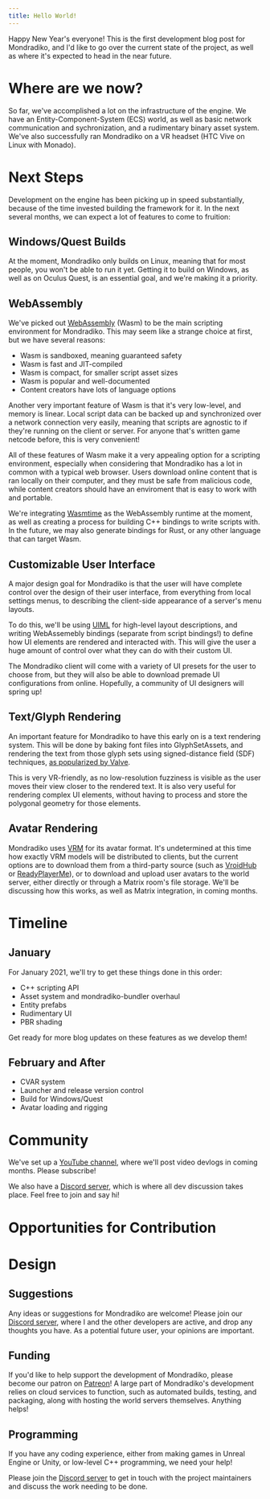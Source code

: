```yaml
---
title: Hello World!
---
```


Happy New Year's everyone!
This is the first development blog post for Mondradiko,
and I'd like to go over the current state of the project,
as well as where it's expected to head in the near future.

# Where are we now?

So far, we've accomplished a lot on the infrastructure of the
engine. We have an Entity-Component-System (ECS) world,
as well as basic network communication and sychronization,
and a rudimentary binary asset system. We've also successfully
ran Mondradiko on a VR headset (HTC Vive on Linux with Monado).

# Next Steps

Development on the engine has been picking up in speed
substantially, because of the time invested building the
framework for it. In the next several months, we can expect
a lot of features to come to fruition:

## Windows/Quest Builds

At the moment, Mondradiko only builds on Linux, meaning
that for most people, you won't be able to run it yet.
Getting it to build on Windows, as well as on Oculus Quest,
is an essential goal, and we're making it a priority.

## WebAssembly

We've picked out [WebAssembly](https://webassembly.org/) (Wasm) to be
the main scripting environment for Mondradiko. This may seem like a
strange choice at first, but we have several reasons:

- Wasm is sandboxed, meaning guaranteed safety
- Wasm is fast and JIT-compiled
- Wasm is compact, for smaller script asset sizes
- Wasm is popular and well-documented
- Content creators have lots of language options

Another very important feature of Wasm is that it's very low-level,
and memory is linear. Local script data can be backed up and synchronized
over a network connection very easily, meaning that scripts are agnostic to
if they're running on the client or server. For anyone that's written
game netcode before, this is very convenient!

All of these features of Wasm make it a very appealing option for
a scripting environment, especially when considering that Mondradiko
has a lot in common with a typical web browser. Users download online
content that is ran locally on their computer, and they must be
safe from malicious code, while content creators should have
an enviroment that is easy to work with and portable.

We're integrating [Wasmtime](https://github.com/bytecodealliance/wasmtime)
as the WebAssembly runtime at the moment, as well as creating
a process for building C++ bindings to write scripts with.
In the future, we may also generate bindings for Rust, or any other
language that can target Wasm.

## Customizable User Interface

A major design goal for Mondradiko is that the user will
have complete control over the design of their user interface,
from everything from local settings menus, to
describing the client-side appearance of a server's menu layouts.

To do this, we'll be using [UIML](https://en.wikipedia.org/wiki/UIML)
for high-level layout descriptions, and writing WebAssemebly
bindings (separate from script bindings!) to define how UI
elements are rendered and interacted with. This will give the
user a huge amount of control over what they can do with their
custom UI.

The Mondradiko client will come with a variety of UI presets
for the user to choose from, but they will also be able to download
premade UI configurations from online. Hopefully, a community of UI
designers will spring up!

## Text/Glyph Rendering

An important feature for Mondradiko to have this early on is a text
rendering system. This will be done by baking font files into
GlyphSetAssets, and rendering the text from those glyph sets using
signed-distance field (SDF) techniques, [as popularized by Valve](https://steamcdn-a.akamaihd.net/apps/valve/2007/SIGGRAPH2007_AlphaTestedMagnification.pdf).

This is very VR-friendly, as no low-resolution fuzziness is
visible as the user moves their view closer to the rendered text.
It is also very useful for rendering complex UI elements, without
having to process and store the polygonal geometry for those elements.

## Avatar Rendering

Mondradiko uses [VRM](https://vrm.dev/en/) for its avatar format.
It's undetermined at this time how exactly VRM models will
be distributed to clients, but the current options are to
download them from a third-party source (such as [VroidHub](https://hub.vroid.com/en/) or [ReadyPlayerMe](https://readyplayer.me/)),
or to download and upload user avatars to the world server,
either directly or through a Matrix room's file storage.
We'll be discussing how this works, as well as Matrix integration, in
coming months.

# Timeline

## January

For January 2021, we'll try to get these things done in this order:

- C++ scripting API
- Asset system and mondradiko-bundler overhaul
- Entity prefabs
- Rudimentary UI
- PBR shading

Get ready for more blog updates on these features as we develop them!

## February and After

- CVAR system
- Launcher and release version control
- Build for Windows/Quest
- Avatar loading and rigging

# Community

We've set up a [YouTube channel](https://www.youtube.com/channel/UCFt7rHYh4ssg1vM1h-1K_RQ),
where we'll post video devlogs in coming months.
Please subscribe!

We also have a [Discord server](https://discord.gg/CsDqbFw),
which is where all dev discussion takes place. Feel free
to join and say hi!

# Opportunities for Contribution

# Design

## Suggestions

Any ideas or suggestions for Mondradiko are welcome! Please
join our [Discord server](https://discord.gg/CsDqbFw), where
I and the other developers are active, and drop any thoughts
you have. As a potential future user, your opinions are important.

## Funding

If you'd like to help support the development of
Mondradiko, please become our patron
on [Patreon](https://patreon.com/marcelinecramer)!
A large part of Mondradiko's development relies
on cloud services to function, such as automated
builds, testing, and packaging, along with hosting
the world servers themselves. Anything helps!

## Programming

If you have any coding experience, either from making
games in Unreal Engine or Unity, or low-level C++
programming, we need your help! 

Please join the [Discord server](https://discord.gg/CsDqbFw)
to get in touch with the project maintainers and
discuss the work needing to be done.
